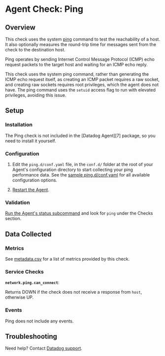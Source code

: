 # Agent Check: Ping

## Overview

This check uses the system [ping][1] command to test the reachability of a host.
It also optionally measures the round-trip time for messages sent from the check to the
destination host.

Ping operates by sending Internet Control Message Protocol (ICMP) echo request packets
to the target host and waiting for an ICMP echo reply.

This check uses the system ping command, rather than generating the ICMP echo request
itself, as creating an ICMP packet requires a raw socket, and creating raw sockets
requires root privileges, which the agent does not have. The ping command uses the
`setuid` access flag to run with elevated privileges, avoiding this issue.

## Setup

### Installation

The Ping check is not included in the [Datadog Agent][7] package, so you need to
install it yourself.

### Configuration

1. Edit the `ping.d/conf.yaml` file, in the `conf.d/` folder at the root of your
   Agent's configuration directory to start collecting your ping performance data.
   See the [sample ping.d/conf.yaml][2] for all available configuration options.

2. [Restart the Agent][3].

### Validation

[Run the Agent's status subcommand][4] and look for `ping` under the Checks section.

## Data Collected

### Metrics

See [metadata.csv][6] for a list of metrics provided by this check.

### Service Checks

**`network.ping.can_connect`**:

Returns DOWN if the check does not receive a response from `host`, otherwise UP.

### Events

Ping does not include any events.

## Troubleshooting

Need help? Contact [Datadog support][5].

[1]: https://en.wikipedia.org/wiki/Ping_(networking_utility)
[2]: https://github.com/DataDog/integrations-core/blob/master/ping/datadog_checks/ping/data/conf.yaml.example
[3]: https://docs.datadoghq.com/agent/faq/agent-commands/#start-stop-restart-the-agent
[4]: https://docs.datadoghq.com/agent/faq/agent-commands/#agent-status-and-information
[5]: https://docs.datadoghq.com/help/
[6]: https://github.com/DataDog/integrations-extras/blob/master/ping/metadata.csv
